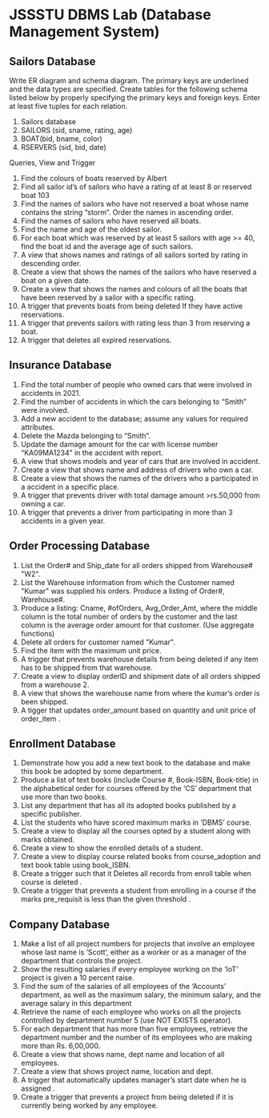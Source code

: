 # JSSSTU DBMS Lab (Database Management System)

## Sailors Database 

Write ER diagram and schema diagram. The primary keys are underlined and the data types are specified.
Create tables for the following schema listed below by properly specifying the primary keys and foreign keys.
Enter at least five tuples for each relation.
1.  Sailors database
2.  SAILORS (sid, sname, rating, age)
3.  BOAT(bid, bname, color)
4.  RSERVERS (sid, bid, date)

Queries, View and Trigger
1. Find the colours of boats reserved by Albert 
2. Find all sailor id’s of sailors who have a rating of at least 8 or reserved boat 103 
3. Find the names of sailors who have not reserved a boat whose name contains the string “storm”. Order the names in ascending order. 
4. Find the names of sailors who have reserved all boats. 
5. Find the name and age of the oldest sailor. 
6. For each boat which was reserved by at least 5 sailors with age >= 40, find the boat id and the average age of such sailors. 
7. A view that shows names and ratings of all sailors sorted by rating in descending order. 
8. Create a view that shows the names of the sailors who have reserved a boat on a given date.
9. Create a view that shows the names and colours of all the boats that have been reserved by a sailor with a specific rating.
10. A trigger that prevents boats from being deleted If they have active reservations. 
11. A trigger that prevents sailors with rating less than 3 from reserving a boat.
12. A trigger that deletes all expired reservations.

## Insurance Database 

1. Find the total number of people who owned cars that were involved in accidents in 2021. 
2. Find the number of accidents in which the cars belonging to “Smith” were involved.  
3. Add a new accident to the database; assume any values for required attributes.  
4. Delete the Mazda belonging to “Smith”.  
5. Update the damage amount for the car with license number “KA09MA1234” in the accident with report. 
6. A view that shows models and year of cars that are involved in accident. 
7. Create a view that shows name and address of drivers who own a car.
8. Create a view that shows the names of the drivers who a participated in a accident in a specific place.
9. A trigger that prevents driver with total damage amount >rs.50,000 from owning a car. 
10. A trigger that prevents a driver from participating in more than 3 accidents in a given year.

## Order Processing Database 

1. List the Order# and Ship\_date for all orders shipped from Warehouse# "W2". 
2. List the Warehouse information from which the Customer named "Kumar" was supplied his orders. Produce a listing of Order#, Warehouse#. 
3. Produce a listing: Cname, #ofOrders, Avg\_Order\_Amt, where the middle column is the total number of orders by the customer and the last column is the average order amount for that customer. (Use aggregate functions) 
4. Delete all orders for customer named "Kumar". 
5. Find the item with the maximum unit price. 
6. A trigger that prevents warehouse details from being deleted if any item has to be shipped from that warehouse. 
7. Create a view to display orderID and shipment date of all orders shipped from a warehouse 2. 
8. A view that shows the warehouse name from where the kumar’s order is been shipped.
9. A tigger that updates order\_amount based on quantity and unit price of order\_item .

## Enrollment Database 

1. Demonstrate how you add a new text book to the database and make this book be adopted by some department.  
2. Produce a list of text books (include Course #, Book-ISBN, Book-title) in the alphabetical order for courses offered by the ‘CS’ department that use more than two books.  
3. List any department that has all its adopted books published by a specific publisher. 
4. List the students who have scored maximum marks in ‘DBMS’ course. 
5. Create a view to display all the courses opted by a student along with marks obtained.
6. Create a view to show the enrolled details of a student.
7. Create a view to display course related books from course\_adoption and text book table using book\_ISBN. 
8. Create a trigger such that it Deletes all records from enroll table when course is deleted . 
9. Create a trigger that prevents a student from enrolling in a course if the marks pre\_requisit is less than the given threshold . 

## Company Database 

1. Make a list of all project numbers for projects that involve an employee whose last name is ‘Scott’, either as a worker or as a manager of the department that controls the project.  
2. Show the resulting salaries if every employee working on the ‘IoT’ project is given a 10 percent raise.  
3. Find the sum of the salaries of all employees of the ‘Accounts’ department, as well as the maximum salary, the minimum salary, and the average salary in this department  
4. Retrieve the name of each employee who works on all the projects controlled by department number 5 (use NOT EXISTS operator). 
5. For each department that has more than five employees, retrieve the department number and the number of its employees who are making more than Rs. 6,00,000. 
6. Create a view that shows name, dept name and location of all employees. 
7. Create a view that shows project name, location and dept.
8. A trigger that automatically updates manager’s start date when he is assigned . 
9. Create a trigger that prevents a project from being deleted if it is currently being worked by any employee.
